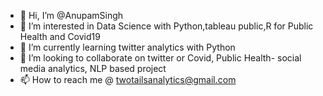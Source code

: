 - 👋 Hi, I’m @AnupamSingh
- 👀 I’m interested in Data Science with Python,tableau public,R for Public Health and Covid19
- 🌱 I’m currently learning twitter analytics with Python
- 💞️ I’m looking to collaborate on twitter or Covid, Public Health- social media analytics, NLP based project 
- 📫 How to reach me @ twotailsanalytics@gmail.com

<!---
AnupamSingh-dataanalyst/AnupamSingh-dataanalyst is a ✨ special ✨ repository because its `README.md` (this file) appears on your GitHub profile.
You can click the Preview link to take a look at your changes.
--->
